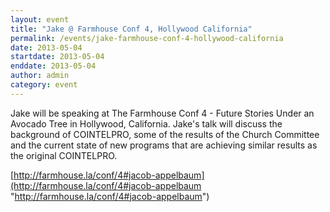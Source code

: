 ```yaml
---
layout: event
title: "Jake @ Farmhouse Conf 4, Hollywood California"
permalink: /events/jake-farmhouse-conf-4-hollywood-california
date: 2013-05-04
startdate: 2013-05-04
enddate: 2013-05-04
author: admin
category: event
---
```


Jake will be speaking at The Farmhouse Conf 4 - Future Stories Under an Avocado Tree in Hollywood, California. Jake's talk will discuss the background of COINTELPRO, some of the results of the Church Committee and the current state of new programs that are achieving similar results as the original COINTELPRO.

[http://farmhouse.la/conf/4#jacob-appelbaum](http://farmhouse.la/conf/4#jacob-appelbaum "http://farmhouse.la/conf/4#jacob-appelbaum")

